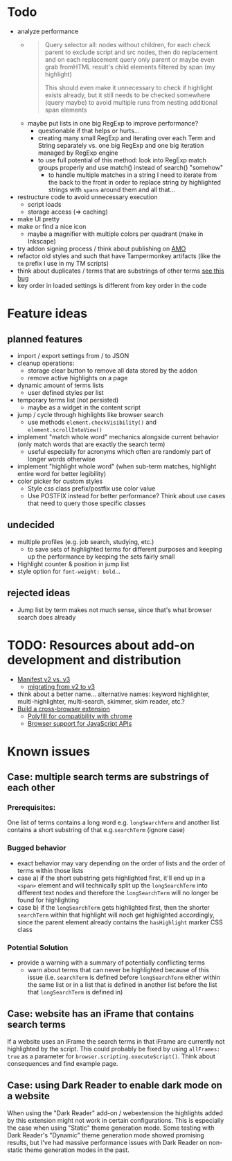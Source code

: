 # Todo

- analyze performance
  - >Query selector all: nodes without children, for each check parent to exclude script and src nodes, then do replacement and on each replacement query only parent or maybe even grab fromHTML result's child elements filtered by span (my highlight)
    >
    >This should even make it unnecessary to check if highlight exists already, but it still needs to be checked somewhere (query maybe) to avoid multiple runs from nesting additional span elements
  - maybe put lists in one big RegExp to improve performance?
    - questionable if that helps or hurts... 
    - creating many small RegExp and iterating over each Term and String separately vs. one big RegExp and one big iteration managed by RegExp engine
    - to use full potential of this method: look into RegExp match groups properly and use match() instead of search() "somehow"
      - to handle multiple matches in a string I need to iterate from the back to the front in order to replace string by highlighted strings with `spans` around them and all that...
- restructure code to avoid unnecessary execution
  - script loads
  - storage access (=> caching)
- make UI pretty
- make or find a nice icon
  - maybe a magnifier with multiple colors per quadrant (make in Inkscape)
- try addon signing process / think about publishing on [AMO](https://addons.mozilla.org/)
- refactor old styles and such that have Tampermonkey artifacts (like the `tm` prefix I use in my TM scripts)
- think about duplicates / terms that are substrings of other terms [see this bug](#bug1)
- key order in loaded settings is different from key order in the code

# Feature ideas

## planned features
- import / export settings from / to JSON
- cleanup operations:
  - storage clear button to remove all data stored by the addon
  - remove active highlights on a page
- dynamic amount of terms lists
  - user defined styles per list
- temporary terms list (not persisted)
  - maybe as a widget in the content script
- jump / cycle through highlights like browser search
  - use methods `element.checkVisibility()` and `element.scrollIntoView()`
- implement "match whole word" mechanics alongside current behavior (only match words that are exactly the search term)
  - useful especially for acronyms which often are randomly part of longer words otherwise
- implement "highlight whole word" (when sub-term matches, highlight entire word for better legibility)
- color picker for custom styles
  - Style css class prefix/postfix use color value
  - Use POSTFIX instead for better performance? Think about use cases that need to query those specific classes


## undecided

- multiple profiles (e.g. job search, studying, etc.)
  - to save sets of highlighted terms for different purposes and keeping up the performance by keeping the sets fairly small
- Highlight counter & position in jump list
- style option for `font-weight: bold`...

## rejected ideas

- Jump list by term makes not much sense, since that's what browser search does already

# TODO: Resources about add-on development and distribution

- [Manifest v2 vs. v3](https://developer.mozilla.org/en-US/docs/Mozilla/Add-ons/WebExtensions/manifest.json)
  - [migrating from v2 to v3](https://extensionworkshop.com/documentation/develop/manifest-v3-migration-guide/)
- think about a better name... alternative names: keyword highlighter, multi-highlighter, multi-search, skimmer, skim reader, etc.?
- [Build a cross-browser extension](https://developer.mozilla.org/en-US/docs/Mozilla/Add-ons/WebExtensions/Build_a_cross_browser_extension)
  - [Polyfill for compatibility with chrome](https://github.com/mozilla/webextension-polyfill)
  - [Browser support for JavaScript APIs](https://developer.mozilla.org/en-US/docs/Mozilla/Add-ons/WebExtensions/Browser_support_for_JavaScript_APIs)

# Known issues

## Case: multiple search terms are substrings of each other <a id="bug1"></a>

### Prerequisites:

One list of terms contains a long word e.g. `longSearchTerm` and another list contains a short substring of that e.g.`searchTerm` (ignore case)

### Bugged behavior

- exact behavior may vary depending on the order of lists and the order of terms within those lists
- case a) if the short substring gets highlighted first, it'll end up in a `<span>` element and will technically split up the `longSearchTerm` into different text nodes and therefore the `longSearchTerm` will no longer be found for highlighting
- case b) if the `longSearchTerm` gets highlighted first, then the shorter `searchTerm` within that highlight will noch get highlighted accordingly, since the parent element already contains the `hasHighlight` marker CSS class

### Potential Solution

- provide a warning with a summary of potentially conflicting terms
  - warn about terms that can never be highlighted because of this issue (i.e. `searchTerm` is defined before `longSearchTerm` either within the same list or in a list that is defined in another list before the list that `longSearchTerm` is defined in)

## Case: website has an iFrame that contains search terms

If a website uses an iFrame the search terms in that iFrame are currently not highlighted by the script.
This could probably be fixed by using `allFrames: true` as a parameter for `browser.scripting.executeScript()`.
Think about consequences and find example page.

## Case: using Dark Reader to enable dark mode on a website

When using the "Dark Reader" add-on / webextension the highlights added by this extension might not work in certain configurations. This is especially the case when using "Static" theme generation mode. Some testing with Dark Reader's "Dynamic" theme generation mode showed promising results, but I've had massive performance issues with Dark Reader on non-static theme generation modes in the past.